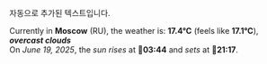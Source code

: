 
자동으로 추가된 텍스트입니다.

<!--START_SECTION:weather:moscow-->
Currently in **Moscow** (RU), the weather is: **17.4°C** (feels like **17.1°C**), ***overcast clouds***<br/>
On *June 19, 2025*, the *sun rises* at 🌅**03:44** and *sets* at 🌇**21:17**.
<!--END_SECTION:weather-->
